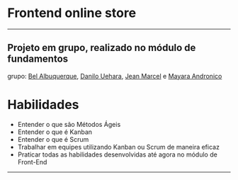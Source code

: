 # Frontend online store

--------
## Projeto em grupo, realizado no módulo de fundamentos


grupo: [Bel Albuquerque](https://github.com/Bel-Albuquerque), [Danilo Uehara](https://github.com/DaniloUehara), [Jean Marcel](https://github.com/jeanmarv) e [Mayara Andronico](https://github.com/mayandronico)

# Habilidades

* Entender o que são Métodos Ágeis
* Entender o que é Kanban
* Entender o que é Scrum
* Trabalhar em equipes utilizando Kanban ou Scrum de maneira eficaz
* Praticar todas as habilidades desenvolvidas até agora no módulo de Front-End

---

